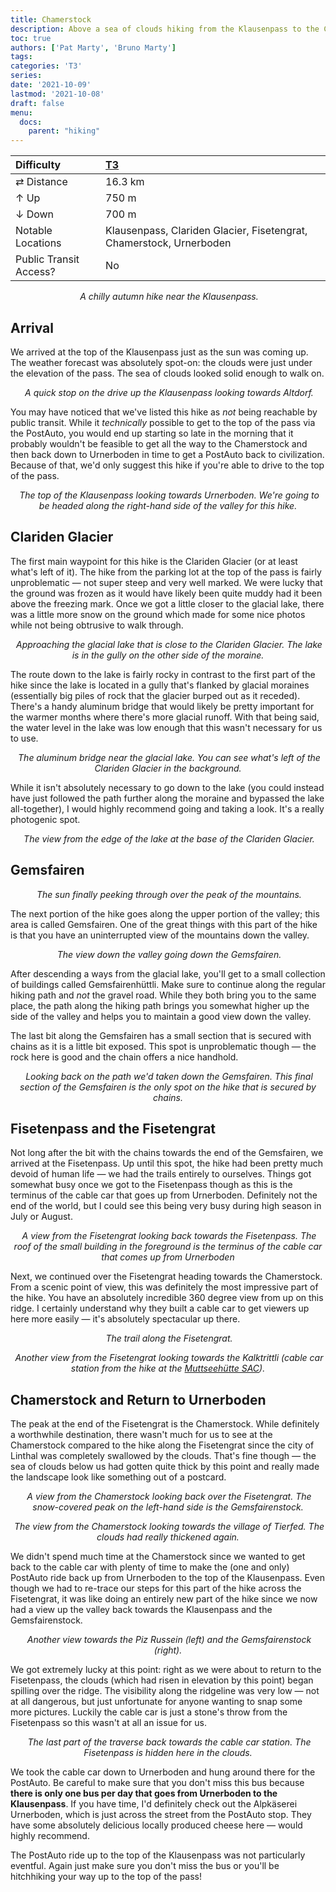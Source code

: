 ```yaml
---
title: Chamerstock
description: Above a sea of clouds hiking from the Klausenpass to the Chamerstock.
toc: true
authors: ['Pat Marty', 'Bruno Marty']
tags:
categories: 'T3'
series:
date: '2021-10-09'
lastmod: '2021-10-08'
draft: false
menu:
  docs:
    parent: "hiking"
---
```


<link href="../../../style.css" rel="stylesheet"></link>

| Difficulty | [T3](../overview/#wanderskala) |
| :--- | :--- |
| &#8644; Distance | 16.3 km |
| &#8593; Up | 750 m |
| &#8595; Down | 700 m |
| Notable Locations | Klausenpass, Clariden Glacier, Fisetengrat, Chamerstock, Urnerboden |
| Public Transit Access? | No |

<p align="center">
    <img src="IMG_5411.JPG" alt="" class="portrait">
    <em>A chilly autumn hike near the Klausenpass.</em>
</p>

## Arrival

We arrived at the top of the <hl>Klausenpass</hl> just as the sun was coming up.
The weather forecast was absolutely spot-on: the clouds were just under the
elevation of the pass.  The sea of clouds looked solid enough to walk on.

<p align="center">
    <img src="IMG_5320.JPG" alt="" class="landscape">
    <em>A quick stop on the drive up the <hl>Klausenpass</hl> looking towards Altdorf.</em>
</p>

You may have noticed that we've listed this hike as _not_ being reachable by
public transit.  While it _technically_ possible to get to the top of the pass
via the PostAuto, you would end up starting so late in the morning that it
probably wouldn't be feasible to get all the way to the Chamerstock and then
back down to Urnerboden in time to get a PostAuto back to civilization.  Because
of that, we'd only suggest this hike if you're able to drive to the top of the
pass.

<p align="center">
    <img src="IMG_5366.JPG" alt="" class="landscape">
    <em>The top of the <hl>Klausenpass</hl> looking towards <hl>Urnerboden</hl>.  We're going to be headed along the right-hand side of the valley for this hike.</em>
</p>

## Clariden Glacier

The first main waypoint for this hike is the <hl>Clariden Glacier</hl> (or at least what's left of it).  The hike from the parking lot at the top of the pass is fairly unproblematic — not super steep and very well marked.  We were lucky that the ground was frozen as it would have likely been quite muddy had it been above the freezing mark.  Once we got a little closer to the glacial lake, there was a little more snow on the ground which made for some nice photos while not being obtrusive to walk through.

<p align="center">
    <img src="IMG_5432.JPG" alt="" class="landscape">
    <em>Approaching the glacial lake that is close to the <hl>Clariden Glacier</hl>.  The lake is in the gully on the other side of the moraine.</em>
</p>

The route down to the lake is fairly rocky in contrast to the first part of the
hike since the lake is located in a gully that's flanked by glacial moraines
(essentially big piles of rock that the glacier burped out as it receded).
There's a handy aluminum bridge that would likely be pretty important for the
warmer months where there's more glacial runoff.  With that being said, the
water level in the lake was low enough that this wasn't necessary for us to use.

<p align="center">
    <img src="IMG_5479.JPG" alt="" class="portrait">
    <em>The aluminum bridge near the glacial lake.  You can see what's left of the <hl>Clariden Glacier</hl> in the background.</em>
</p>

While it isn't absolutely necessary to go down to the lake (you could instead have just followed the path further along the moraine and bypassed the lake all-together), I would highly recommend going and taking a look.  It's a really photogenic spot.

<p align="center">
    <img src="IMG_5501.JPG" alt="" class="portrait">
    <em>The view from the edge of the lake at the base of the <hl>Clariden Glacier</hl>.</em>
</p>

## Gemsfairen

<p align="center">
    <img src="IMG_5570.JPG" alt="" class="landscape">
    <em>The sun finally peeking through over the peak of the mountains.</em>
</p>

The next portion of the hike goes along the upper portion of the valley; this
area is called <hl>Gemsfairen</hl>.  One of the great things with this part of
the hike is that you have an uninterrupted view of the mountains down the
valley.

<p align="center">
    <img src="IMG_5555.JPG" alt="" class="landscape">
    <em>The view down the valley going down the <hl>Gemsfairen</hl>.</em>
</p>

After descending a ways from the glacial lake, you'll get to a small collection
of buildings called <hl>Gemsfairenhüttli</hl>.  Make sure to continue along the
regular hiking path and _not_ the gravel road.  While they both bring you to the
same place, the path along the hiking path brings you somewhat higher up the
side of the valley and helps you to maintain a good view down the valley.

The last bit along the Gemsfairen has a small section that is secured with
chains as it is a little bit exposed.  This spot is unproblematic though — the
rock here is good and the chain offers a nice handhold.

<p align="center">
    <img src="IMG_5626.JPG" alt="" class="portrait">
    <em>Looking back on the path we'd taken down the <hl>Gemsfairen</hl>.  This final section of the Gemsfairen is the only spot on the hike that is secured by chains.</em>
</p>

## Fisetenpass and the Fisetengrat

Not long after the bit with the chains towards the end of the Gemsfairen, we
arrived at the <hl>Fisetenpass</hl>.  Up until this spot, the hike had been
pretty much devoid of human life — we had the trails entirely to ourselves.
Things got somewhat busy once we got to the Fisetenpass though as this is the
terminus of the cable car that goes up from Urnerboden.  Definitely not the end
of the world, but I could see this being very busy during high season in
July or August.

<p align="center">
    <img src="IMG_5653.JPG" alt="" class="landscape">
    <em>A view from the <hl>Fisetengrat</hl> looking back towards the <hl>Fisetenpass</hl>.  The roof of the small building in the foreground is the terminus of the cable car that comes up from Urnerboden</em>
</p>

Next, we continued over the <hl>Fisetengrat</hl> heading towards the Chamerstock.  From a scenic point of view, this was definitely the most impressive part of the hike.  You have an absolutely incredible 360 degree view from up on this ridge.  I certainly understand why they built a cable car to get viewers up here more easily — it's absolutely spectacular up there.

<p align="center">
    <img src="IMG_5664.JPG" alt="" class="landscape">
    <em>The trail along the <hl>Fisetengrat</hl>.</em>
</p>

<p align="center">
    <img src="IMG_5648.JPG" alt="" class="landscape">
    <em>Another view from the <hl>Fisetengrat</hl> looking towards the Kalktrittli (cable car station from the hike at the <a href="../muttseehuette_sac">Muttseehütte SAC</a>).</em>
</p>

## Chamerstock and Return to Urnerboden

The peak at the end of the Fisetengrat is the <hl>Chamerstock</hl>.  While
definitely a worthwhile destination, there wasn't much for us to see at the
Chamerstock compared to the hike along the Fisetengrat since the city of Linthal
was completely swallowed by the clouds.  That's fine though — the sea of clouds
below us had gotten quite thick by this point and really made the landscape look
like something out of a postcard.

<p align="center">
    <img src="IMG_5708.JPG" alt="" class="landscape">
    <em>A view from the <hl>Chamerstock</hl> looking back over the <hl>Fisetengrat</hl>.  The snow-covered peak on the left-hand side is the Gemsfairenstock.</em>
</p>

<p align="center">
    <img src="IMG_5694.JPG" alt="" class="landscape">
    <em>The view from the <hl>Chamerstock</hl> looking towards the village of Tierfed.  The clouds had really thickened again.</em>
</p>

We didn't spend much time at the Chamerstock since we wanted to get back to the
cable car with plenty of time to make the (one and only) PostAuto ride back up
from Urnerboden to the top of the Klausenpass.  Even though we had to re-trace
our steps for this part of the hike across the <hl>Fisetengrat</hl>, it was like
doing an entirely new part of the hike since we now had a view up the valley
back towards the Klausenpass and the Gemsfairenstock.

<p align="center">
    <img src="IMG_5723.JPG" alt="" class="landscape">
    <em>Another view towards the Piz Russein (left) and the Gemsfairenstock (right).</em>
</p>

We got extremely lucky at this point: right as we were about to return to the
<hl>Fisetenpass</hl>, the clouds (which had risen in elevation by this point)
began spilling over the ridge.  The visibility along the ridgeline was very low
— not at all dangerous, but just unfortunate for anyone wanting to snap some
more pictures.  Luckily the cable car is just a stone's throw from the
Fisetenpass so this wasn't at all an issue for us.

<p align="center">
    <img src="IMG_5730.JPG" alt="" class="landscape"></a>
    <em>The last part of the traverse back towards the cable car station.  The <hl>Fisetenpass</hl> is hidden here in the clouds.</em>
</p>

We took the cable car down to <hl>Urnerboden</hl> and hung around there for the
PostAuto.  Be careful to make sure that you don't miss this bus because **there
is only one bus per day that goes from Urnerboden to the Klausenpass**.  If you
have time, I'd definitely check out the Alpkäserei Urnerboden, which is just
across the street from the PostAuto stop.  They have some absolutely delicious
locally produced cheese here — would highly recommend.  

The PostAuto ride up to the top of the <hl>Klausenpass</hl> was not particularly
eventful.  Again just make sure you don't miss the bus or you'll be hitchhiking
your way up to the top of the pass!